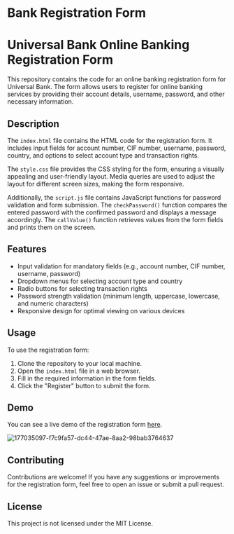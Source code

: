 ﻿# Bank Registration Form
# Universal Bank Online Banking Registration Form

This repository contains the code for an online banking registration form for Universal Bank. The form allows users to register for online banking services by providing their account details, username, password, and other necessary information.

## Description

The `index.html` file contains the HTML code for the registration form. It includes input fields for account number, CIF number, username, password, country, and options to select account type and transaction rights.

The `style.css` file provides the CSS styling for the form, ensuring a visually appealing and user-friendly layout. Media queries are used to adjust the layout for different screen sizes, making the form responsive.

Additionally, the `script.js` file contains JavaScript functions for password validation and form submission. The `checkPassword()` function compares the entered password with the confirmed password and displays a message accordingly. The `callValue()` function retrieves values from the form fields and prints them on the screen.

## Features

- Input validation for mandatory fields (e.g., account number, CIF number, username, password)
- Dropdown menus for selecting account type and country
- Radio buttons for selecting transaction rights
- Password strength validation (minimum length, uppercase, lowercase, and numeric characters)
- Responsive design for optimal viewing on various devices

## Usage

To use the registration form:

1. Clone the repository to your local machine.
2. Open the `index.html` file in a web browser.
3. Fill in the required information in the form fields.
4. Click the "Register" button to submit the form.

## Demo

You can see a live demo of the registration form [here](https://surajkumar345678.github.io/Bank-Registration-Form/).

![177035097-f7c9fa57-dc44-47ae-8aa2-98bab3764637](https://github.com/surajkumar345678/Bank-Registration-Form/assets/60316890/96588264-9d98-4f77-9553-54ec459c6163)


## Contributing

Contributions are welcome! If you have any suggestions or improvements for the registration form, feel free to open an issue or submit a pull request.

## License

This project is not licensed under the MIT License.
